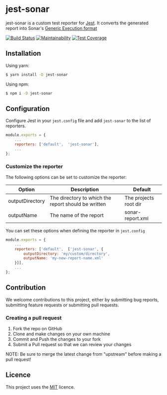 # jest-sonar

jest-sonar is a custom test reporter for [Jest](https://jestjs.io/).
It converts the generated report into Sonar's [Generic Execution format](https://docs.sonarqube.org/latest/analysis/generic-test/#header-2) 

[![Build Status](https://travis-ci.org/sh33dafi/jest-sonar.svg?branch=master)](https://travis-ci.org/sh33dafi/jest-sonar)
[![Maintainability](https://api.codeclimate.com/v1/badges/5d705f505c5aeca0a732/maintainability)](https://codeclimate.com/github/sh33dafi/jest-sonar/maintainability)
[![Test Coverage](https://api.codeclimate.com/v1/badges/5d705f505c5aeca0a732/test_coverage)](https://codeclimate.com/github/sh33dafi/jest-sonar/test_coverage)

## Installation

Using yarn:
```bash
$ yarn install -D jest-sonar
```

Using npm:
```bash
$ npm i -D jest-sonar
```

## Configuration

Configure Jest in your `jest.config` file and add `jest-sonar` to the list of reporters.
```javascript
module.exports = {
    ...
    reporters: ['default',  'jest-sonar'],
    ...
};

```

### Customize the reporter

The following options can be set to customize the reporter:

 | Option          | Description                                         | Default               |
 |-----------------|-----------------------------------------------------|-----------------------|
 | outputDirectory | The directory to which the report should be written | The projects root dir |
 | outputName      | The name of the report                              | sonar-report.xml      |
 
 You can set these options when defining the reporter in `jest.config`
 
 ```javascript
 module.exports = {
     ...
     reporters: ['default',  ['jest-sonar', {
         outputDirectory: 'my/custom/directory',
         outputName: 'my-new-report-name.xml'
     }]],
     ...
 };

 ```

## Contribution
We welcome contributions to this project, either by submitting bug reports, submitting feature requests or submitting pull requests.

### Creating a pull request 
1. Fork the repo on GitHub
2. Clone and make changes on your own machine
3. Commit and Push the changes to your fork
4. Submit a Pull request so that we can review your changes

NOTE: Be sure to merge the latest change from "upstream" before making a pull request!

## Licence

This project uses the [MIT](LICENSE) licence.
